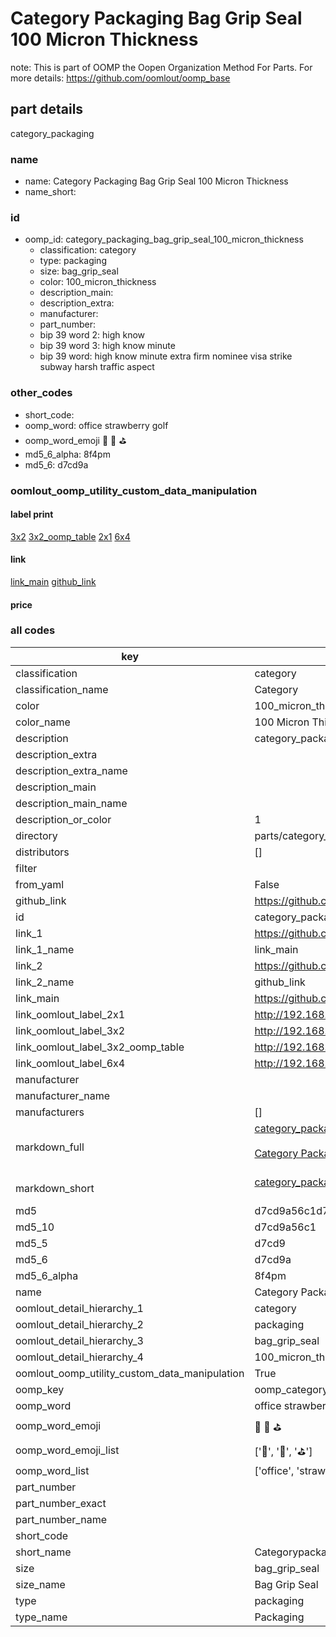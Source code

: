 # Category Packaging Bag Grip Seal 100 Micron Thickness  

note: This is part of OOMP the Oopen Organization Method For Parts. For more details: https://github.com/oomlout/oomp_base

##  part details



category_packaging

### name
* name: Category Packaging Bag Grip Seal 100 Micron Thickness
* name_short: 
### id
* oomp_id: category_packaging_bag_grip_seal_100_micron_thickness
  * classification: category
  * type: packaging
  * size: bag_grip_seal
  * color: 100_micron_thickness
  * description_main: 
  * description_extra: 
  * manufacturer: 
  * part_number: 
  * bip 39 word 2: high know
  * bip 39 word 3: high know minute
  * bip 39 word: high know minute extra firm nominee visa strike subway harsh traffic aspect

### other_codes
* short_code: 
* oomp_word: office strawberry golf
* oomp_word_emoji :office: :strawberry: :golf:
* md5_6_alpha: 8f4pm
* md5_6: d7cd9a






### oomlout_oomp_utility_custom_data_manipulation
#### label print
[3x2](http://192.168.1.245:1112/?label=oomp%208f4pm)
[3x2_oomp_table](http://192.168.1.107:1112/?label=oomp%208f4pm)
[2x1](http://192.168.1.242:1112/?label=oomp%208f4pm)
[6x4](http://192.168.1.55:1112/?label=oomp%208f4pm)    

#### link

[link_main](https://github.com/oomlout/oomlout_oomp_current_version_messy/tree/main/parts/category_packaging_bag_grip_seal_100_micron_thickness) [github_link](https://github.com/oomlout/oomlout_oomp_part_src/tree/main/parts/category_packaging_bag_grip_seal_100_micron_thickness)                             

#### price







### all codes 
| key | value |  
| --- | --- |  
| classification | category |  
| classification_name | Category |  
| color | 100_micron_thickness |  
| color_name | 100 Micron Thickness |  
| description | category_packaging |  
| description_extra |  |  
| description_extra_name |  |  
| description_main |  |  
| description_main_name |  |  
| description_or_color | 1  |  
| directory | parts/category_packaging_bag_grip_seal_100_micron_thickness |  
| distributors | [] |  
| filter |  |  
| from_yaml | False |  
| github_link | https://github.com/oomlout/oomlout_oomp_part_src/tree/main/parts/category_packaging_bag_grip_seal_100_micron_thickness |  
| id | category_packaging_bag_grip_seal_100_micron_thickness |  
| link_1 | https://github.com/oomlout/oomlout_oomp_current_version_messy/tree/main/parts/category_packaging_bag_grip_seal_100_micron_thickness |  
| link_1_name | link_main |  
| link_2 | https://github.com/oomlout/oomlout_oomp_part_src/tree/main/parts/category_packaging_bag_grip_seal_100_micron_thickness |  
| link_2_name | github_link |  
| link_main | https://github.com/oomlout/oomlout_oomp_current_version_messy/tree/main/parts/category_packaging_bag_grip_seal_100_micron_thickness |  
| link_oomlout_label_2x1 | http://192.168.1.242:1112/?label=oomp%208f4pm |  
| link_oomlout_label_3x2 | http://192.168.1.245:1112/?label=oomp%208f4pm |  
| link_oomlout_label_3x2_oomp_table | http://192.168.1.107:1112/?label=oomp%208f4pm |  
| link_oomlout_label_6x4 | http://192.168.1.55:1112/?label=oomp%208f4pm |  
| manufacturer |  |  
| manufacturer_name |  |  
| manufacturers | [] |  
| markdown_full | [category_packaging_bag_grip_seal_100_micron_thickness](https://github.com/oomlout/oomlout_oomp_current_version_messy/tree/main/parts/category_packaging_bag_grip_seal_100_micron_thickness)<br>[](https://github.com/oomlout/oomlout_oomp_current_version_messy/tree/main/parts/category_packaging_bag_grip_seal_100_micron_thickness)<br>[Category Packaging Bag Grip Seal 100 Micron Thickness](https://github.com/oomlout/oomlout_oomp_current_version_messy/tree/main/parts/category_packaging_bag_grip_seal_100_micron_thickness)<br><br> |  
| markdown_short | [category_packaging_bag_grip_seal_100_micron_thickness](https://github.com/oomlout/oomlout_oomp_current_version_messy/tree/main/parts/category_packaging_bag_grip_seal_100_micron_thickness)<br><br> |  
| md5 | d7cd9a56c1d71e9657aba5111a9efb5c |  
| md5_10 | d7cd9a56c1 |  
| md5_5 | d7cd9 |  
| md5_6 | d7cd9a |  
| md5_6_alpha | 8f4pm |  
| name | Category Packaging Bag Grip Seal 100 Micron Thickness |  
| oomlout_detail_hierarchy_1 | category |  
| oomlout_detail_hierarchy_2 | packaging |  
| oomlout_detail_hierarchy_3 | bag_grip_seal |  
| oomlout_detail_hierarchy_4 | 100_micron_thickness |  
| oomlout_oomp_utility_custom_data_manipulation | True |  
| oomp_key | oomp_category_packaging_bag_grip_seal_100_micron_thickness |  
| oomp_word | office strawberry golf |  
| oomp_word_emoji | :office: :strawberry: :golf: |  
| oomp_word_emoji_list | [':office:', ':strawberry:', ':golf:'] |  
| oomp_word_list | ['office', 'strawberry', 'golf'] |  
| part_number |  |  
| part_number_exact |  |  
| part_number_name |  |  
| short_code |  |  
| short_name | Categorypackaging |  
| size | bag_grip_seal |  
| size_name | Bag Grip Seal |  
| type | packaging |  
| type_name | Packaging |  
